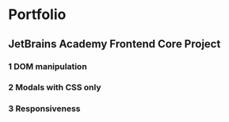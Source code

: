 # Portfolio

## JetBrains Academy Frontend Core Project

### 1 DOM manipulation
### 2 Modals with CSS only
### 3 Responsiveness